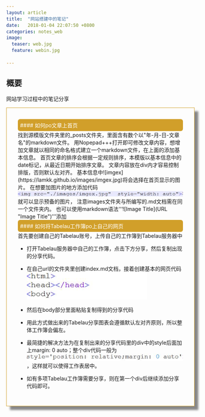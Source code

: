 ```yaml
---
layout: article
title:  "网站搭建中的笔记"
date:   2018-01-04 22:07:50 +0800
categories: notes_web
image:
  teaser: web.jpg
  feature: webin.jpg

---
```




## 概要
网站学习过程中的笔记分享

<div class="row img-rounded" style="padding:30px; box-shadow: 10px 10px 5px #888888; border: 1px solid #D19F2A;">
<div class="col-md-12">
<div style="background: #D19F2A; color:white; border-radius:6px; padding:6px;"  markdown="1">
#### 如何po文章上首页
</div>
<div class="col-md-8" markdown="1" >
找到源模版文件夹里的_posts文件夹，里面含有数个以"年-月-日-文章名"的markdown文件。
用Nopepad+++打开即可修改文章内容，想增加文章就以相同的命名格式建立一个markdown文件，在上面的添加基本信息。
首页文章的排序会根据一定规则排序，本模版以基本信息中的date标记，从最近日期开始排序文章。
文章内容放在div内才容易控制排版，否则默认左对齐。
基本信息中![imgex](https://lamkk.github.io/images/imgex.jpg)将会选择在首页显示的图片。
在想要加图片的地方添加代码<img src="./images/imgadd.jpg"  style="width: auto">就可以显示预备的图片，
注意images文件夹与所编写的.md文档需在同一个文件夹内。
也可以使用markdown语法‘‘‘![Image Title](URL "Image Title")’’’添加

</div>
<div style="background: #D19F2A; color:white; border-radius:6px; padding:6px;"  markdown="1">
#### 如何将Tabelau工作簿po上自己的网页
</div>
<div class="col-md-8" markdown="1" ><!-- right -->
首先要创建自己的Tabelau账号，上传自己的工作簿到Tabelau服务器中

* 打开Tabelau服务器中自己的工作簿，点击下方分享，然后复制出现的分享代码。

* 在自己url的文件夹里创建index.md文档，接着创建基本的网页代码 <img src="./images/1.jpg">
* 然后在body部分里面粘贴复制得到的分享代码
 
* 用此方式做出来的Tabelau分享图表会遵循默认左对齐原则，所以整体工作簿会偏左。

* 最简捷的解决方法为在复制出来的分享代码里的div中的style后面加上margin: 0 auto；整个div代码一般为<img src="./images/2.jpg">，这样就可以使得工作表居中。

* 如有多项Tabelau工作簿需要分享，则在第一个div后继续添加分享代码即可。

</div>
</div>
</div>
